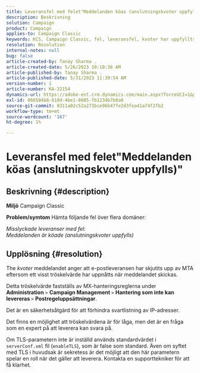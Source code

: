 ```yaml
---
title: Leveransfel med felet"Meddelanden köas (anslutningskvoter uppfylls)"
description: Beskrivning
solution: Campaign
product: Campaign
applies-to: Campaign Classic
keywords: KCS, Campaign Classic, fel, leveransfel, kvoter har uppfyllts
resolution: Resolution
internal-notes: null
bug: false
article-created-by: Tanay Sharma .
article-created-date: 5/26/2023 10:10:36 AM
article-published-by: Tanay Sharma .
article-published-date: 5/31/2023 11:39:54 AM
version-number: 1
article-number: KA-22154
dynamics-url: https://adobe-ent.crm.dynamics.com/main.aspx?forceUCI=1&pagetype=entityrecord&etn=knowledgearticle&id=308c7f8d-adfb-ed11-8849-6045bd006268
exl-id: 066504b8-610d-4be1-8085-fb1234b7b0a0
source-git-commit: 0311a02c52a273bce96b47fe2d3fea41a74f2fb2
workflow-type: tm+mt
source-wordcount: '167'
ht-degree: 1%

---
```


# Leveransfel med felet&quot;Meddelanden köas (anslutningskvoter uppfylls)&quot;

## Beskrivning {#description}

<b>Miljö</b>
Campaign Classic


<b>Problem/symtom</b>
Hämta följande fel över flera domäner:

*Misslyckade leveranser med fel:
<br>Meddelanden är köade (anslutningskvoter uppfylls)*


## Upplösning {#resolution}


The *kvoter* meddelandet anger att e-postleveransen har skjutits upp av MTA eftersom ett visst tröskelvärde har uppnåtts när meddelandet skickas.

Detta tröskelvärde fastställs av MX-hanteringsreglerna under <b>Administration</b> `>`  <b>Campaign Management </b>`>`  <b>Hantering som inte kan levereras </b>`>`  <b>Postregeluppsättningar</b>.

Det är en säkerhetsåtgärd för att förhindra svartlistning av IP-adresser.

Det finns en möjlighet att tröskelvärdena är för låga, men det är en fråga som en expert på att leverera kan svara på.

Om TLS-parametern inte är inställd används standardvärdet i `serverConf.xml` fil (`enableTLS`), som är false som standard. Även om syftet med TLS i huvudsak är sekretess är det möjligt att den här parametern spelar en roll när det gäller att leverera. Kontakta en supporttekniker för att få klarhet.
